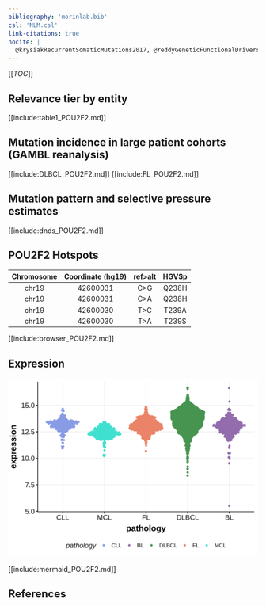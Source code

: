 ```yaml
---
bibliography: 'morinlab.bib'
csl: 'NLM.csl'
link-citations: true
nocite: |
  @krysiakRecurrentSomaticMutations2017, @reddyGeneticFunctionalDrivers2017, @lohrDiscoveryPrioritizationSomatic2012, @zhangGeneticHeterogeneityDiffuse2013, 
---
```

[[_TOC_]]


## Relevance tier by entity

[[include:table1_POU2F2.md]]

## Mutation incidence in large patient cohorts (GAMBL reanalysis)

[[include:DLBCL_POU2F2.md]]
[[include:FL_POU2F2.md]]

## Mutation pattern and selective pressure estimates

[[include:dnds_POU2F2.md]]

## POU2F2 Hotspots

| Chromosome |Coordinate (hg19) | ref>alt | HGVSp | 
 | :---:| :---: | :--: | :---: |
| chr19 | 42600031 | C>G | Q238H |
| chr19 | 42600031 | C>A | Q238H |
| chr19 | 42600030 | T>C | T239A |
| chr19 | 42600030 | T>A | T239S |

[[include:browser_POU2F2.md]]

## Expression
![](images/gene_expression/POU2F2_by_pathology.svg)
<!-- ORIGIN: zhangGeneticHeterogeneityDiffuse2013 -->
<!-- DLBCL: zhangGeneticHeterogeneityDiffuse2013 -->
<!-- FL: krysiakRecurrentSomaticMutations2017b -->

[[include:mermaid_POU2F2.md]]

## References

